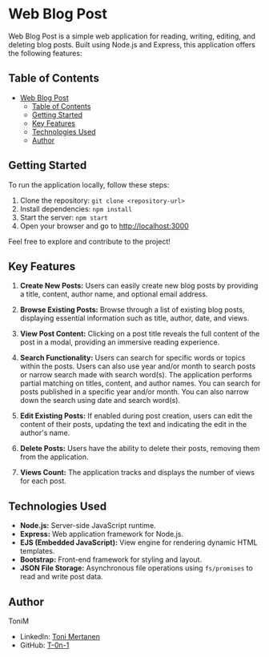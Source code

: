 # Web Blog Post

Web Blog Post is a simple web application for reading, writing, editing, and deleting blog posts. Built using Node.js and Express, this application offers the following features:

## Table of Contents

- [Web Blog Post](#web-blog-post)
  - [Table of Contents](#table-of-contents)
  - [Getting Started](#getting-started)
  - [Key Features](#key-features)
  - [Technologies Used](#technologies-used)
  - [Author](#author)

## Getting Started

To run the application locally, follow these steps:

1. Clone the repository: `git clone <repository-url>`
2. Install dependencies: `npm install`
3. Start the server: `npm start`
4. Open your browser and go to [http://localhost:3000](http://localhost:3000)

Feel free to explore and contribute to the project!

## Key Features

1. **Create New Posts:** Users can easily create new blog posts by providing a title, content, author name, and optional email address.

2. **Browse Existing Posts:** Browse through a list of existing blog posts, displaying essential information such as title, author, date, and views.

3. **View Post Content:** Clicking on a post title reveals the full content of the post in a modal, providing an immersive reading experience.

4. **Search Functionality:** Users can search for specific words or topics within the posts. Users can also use year and/or month to search posts or narrow search made with search word(s). The application performs partial matching on titles, content, and author names. You can search for posts published in a specific year and/or month. You can also narrow down the search using date and search word(s).

5. **Edit Existing Posts:** If enabled during post creation, users can edit the content of their posts, updating the text and indicating the edit in the author's name.

6. **Delete Posts:** Users have the ability to delete their posts, removing them from the application.

7. **Views Count:** The application tracks and displays the number of views for each post.

## Technologies Used

- **Node.js:** Server-side JavaScript runtime.
- **Express:** Web application framework for Node.js.
- **EJS (Embedded JavaScript):** View engine for rendering dynamic HTML templates.
- **Bootstrap:** Front-end framework for styling and layout.
- **JSON File Storage:** Asynchronous file operations using `fs/promises` to read and write post data.

## Author

ToniM
- LinkedIn: [Toni Mertanen](https://www.linkedin.com/in/toni-mertanen/)
- GitHub: [T-0n-1](https://github.com/T-0n-1)